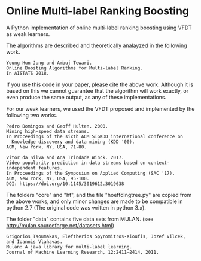 # Online Multi-label Ranking Boosting
A Python implementation of online multi-label ranking boosting using VFDT as weak learners. 

The algorithms are described and theoretically analayzed in the following work. 
```
Young Hun Jung and Ambuj Tewari. 
Online Boosting Algorithms for Multi-label Ranking.
In AISTATS 2018.
```

If you use this code in your paper, please cite the above work. Although it is based on this we cannot guarantee that the algorithm will work exactly, or even produce the same output, as any of these implementations.

For our weak learners, we used the VFDT proposed and implemented by the following two works. 

```
Pedro Domingos and Geoff Hulten. 2000. 
Mining high-speed data streams.
In Proceedings of the sixth ACM SIGKDD international conference on
  Knowledge discovery and data mining (KDD '00). 
ACM, New York, NY, USA, 71-80.
```

```
Vitor da Silva and Ana Trindade Winck. 2017.
Video popularity prediction in data streams based on context-independent features. 
In Proceedings of the Symposium on Applied Computing (SAC '17). 
ACM, New York, NY, USA, 95-100. 
DOI: https://doi.org/10.1145/3019612.3019638
```

The folders "core" and "ht", and the file "hoeffdingtree.py" are copied from the above works, and only minor changes are made to be compatible in python 2.7 (The original code was written in python 3.x). 

The folder "data" contains five data sets from MULAN. (see http://mulan.sourceforge.net/datasets.html)

```
Grigorios Tsoumakas, Eleftherios Spyromitros-Xioufis, Jozef Vilcek, and Ioannis Vlahavas.
Mulan: A java library for multi-label learning.
Journal of Machine Learning Research, 12:2411–2414, 2011.
```